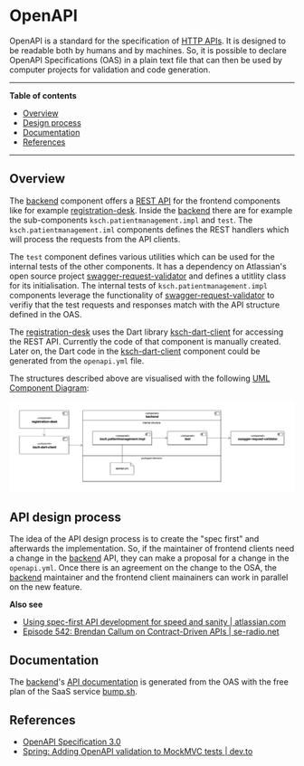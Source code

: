 # OpenAPI

OpenAPI is a standard for the specification of [HTTP APIs](https://www.educative.io/blog/what-are-rest-apis).
It is designed to be readable both by humans and by machines.
So, it is possible to declare OpenAPI Specifications (OAS) in a plain text file that can then be used by computer projects for validation and code generation.


---

**Table of contents**

- [Overview](#overview)
- [Design process](#design-process)
- [Documentation](#documentation)
- [References](#references)

---

## Overview

The [backend](https://github.com/ksch-workflows/backend) component offers a [REST API](https://www.restapitutorial.com/lessons/whatisrest.html) for the frontend components like for example [registration-desk](https://github.com/ksch-workflows/registration-desk).
Inside the [backend](https://github.com/ksch-workflows/backend) there are for example the sub-components `ksch.patientmanagement.impl` and `test`. The `ksch.patientmanagement.iml` components defines the REST handlers which will process the requests from the API clients.

The `test` component defines various utilities which can be used for the internal tests of the other components.
It has a dependency on Atlassian's open source project [swagger-request-validator](https://bitbucket.org/atlassian/swagger-request-validator) and defines a utitlity class for its initialisation.
The internal tests of `ksch.patientmanagement.impl` components leverage the functionality of [swagger-request-validator](https://bitbucket.org/atlassian/swagger-request-validator) to verifiy that the test requests and responses match with the API structure defined in the OAS.

The [registration-desk](https://github.com/ksch-workflows/registration-desk) uses the Dart library [ksch-dart-client](https://github.com/ksch-workflows/ksch-dart-client) for accessing the REST API. Currently the code of that component is manually created. Later on, the Dart code in the [ksch-dart-client](https://github.com/ksch-workflows/ksch-dart-client) component could be generated from the `openapi.yml` file.

The structures described above are visualised with the following [UML Component Diagram](https://www.visual-paradigm.com/VPGallery/diagrams/Component.html):

![diagram: overview.drawio](./img/overview.drawio.png)

## API design process

The idea of the API design process is to create the "spec first" and afterwards the implementation.
So, if the maintainer of frontend clients need a change in the [backend](https://github.com/ksch-workflows/backend) API, they can make a proposal for a change in the `openapi.yml`.
Once there is an agreement on the change to the OSA, the [backend](https://github.com/ksch-workflows/backend) maintainer and the frontend client mainainers can work in parallel on the new feature.

**Also see**

- [Using spec-first API development for speed and sanity | atlassian.com](https://www.atlassian.com/blog/technology/spec-first-api-development)
- [Episode 542: Brendan Callum on Contract-Driven APIs | se-radio.net](https://www.se-radio.net/2022/12/episode-542-brendan-callum-on-contract-driven-apis)

## Documentation

The [backend](https://github.com/ksch-workflows/backend)'s [API documentation](https://api.experimental-software.com) is generated from the OAS with the free plan of the SaaS service [bump.sh](https://bump.sh/).

## References

- [OpenAPI Specification 3.0](https://swagger.io/specification/v3/) 
- [Spring: Adding OpenAPI validation to MockMVC tests | dev.to](https://dev.to/janux_de/spring-adding-openapi-validation-to-mockmvc-tests-2p21)

